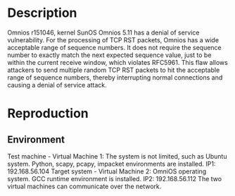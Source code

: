 # Description
Omnios r151046, kernel SunOS Omnios 5.11 has a denial of service vulnerability. For the processing of TCP RST packets, Omnios has a wide acceptable range of sequence numbers. It does not require the sequence number to exactly match the next expected sequence value, just to be within the current receive window, which violates RFC5961. This flaw allows attackers to send multiple random TCP RST packets to hit the acceptable range of sequence numbers, thereby interrupting normal connections and causing a denial of service attack.

# Reproduction
## Environment
Test machine - Virtual Machine 1: The system is not limited, such as Ubuntu system. Python, scapy, pcapy, impacket environments are installed. IP1: 192.168.56.104 
Target system - Virtual Machine 2: OmniOS operating system. GCC runtime environment is installed. IP2: 192.168.56.112 
The two virtual machines can communicate over the network.




